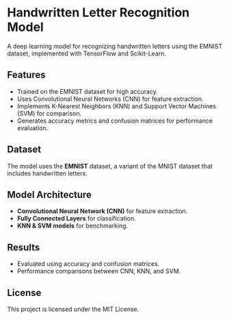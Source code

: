# Handwritten Letter Recognition Model

A deep learning model for recognizing handwritten letters using the EMNIST dataset, implemented with TensorFlow and Scikit-Learn.

## Features
- Trained on the EMNIST dataset for high accuracy.
- Uses Convolutional Neural Networks (CNN) for feature extraction.
- Implements K-Nearest Neighbors (KNN) and Support Vector Machines (SVM) for comparison.
- Generates accuracy metrics and confusion matrices for performance evaluation.

## Dataset
The model uses the **EMNIST** dataset, a variant of the MNIST dataset that includes handwritten letters.

## Model Architecture
- **Convolutional Neural Network (CNN)** for feature extraction.
- **Fully Connected Layers** for classification.
- **KNN & SVM models** for benchmarking.

## Results
- Evaluated using accuracy and confusion matrices.
- Performance comparisons between CNN, KNN, and SVM.

## License
This project is licensed under the MIT License.
